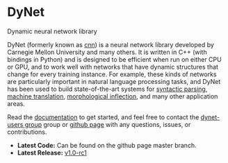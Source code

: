 # DyNet
Dynamic neural network library

DyNet (formerly known as [cnn](http://github.com/clab/cnn-v1)) is a neural network library developed by Carnegie Mellon University and many others. It is written in C++ (with bindings in Python) and is designed to be efficient when run on either CPU or GPU, and to work well with networks that have dynamic structures that change for every training instance. For example, these kinds of networks are particularly important in natural language processing tasks, and DyNet has been used to build state-of-the-art systems for [syntactic parsing](https://github.com/clab/lstm-parser), [machine translation](https://github.com/neubig/lamtram), [morphological inflection](https://github.com/mfaruqui/morph-trans), and many other application areas.

Read the [documentation](http://dynet.readthedocs.io/en/latest/) to get started, and feel free to contact the [dynet-users group](https://groups.google.com/forum/#!forum/dynet-users) group or [github page](http://github.com/clab/dynet) with any questions, issues, or contributions.

* **Latest Code:** Can be found on the github page master branch.
* **Latest Release:** [v1.0-rc1](https://github.com/clab/dynet/releases/tag/v1.0-rc1)
